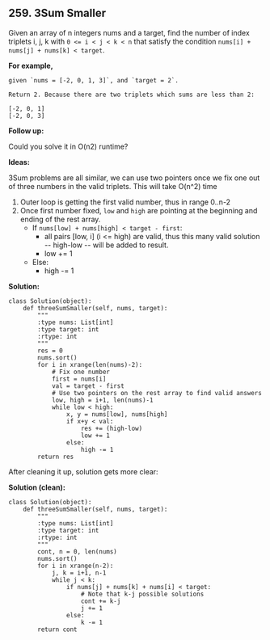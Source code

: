 ## 259. 3Sum Smaller

Given an array of n integers nums and a target, find the number of index triplets i, j, k with `0 <= i < j < k < n` that satisfy the condition `nums[i] + nums[j] + nums[k] < target`.

**For example,** 

    given `nums = [-2, 0, 1, 3]`, and `target = 2`.

    Return 2. Because there are two triplets which sums are less than 2:

    [-2, 0, 1]
    [-2, 0, 3]
**Follow up:**

Could you solve it in O(n2) runtime?

**Ideas:**

3Sum problems are all similar, we can use two pointers once we fix one out of three numbers in the valid triplets. This will take O(n^2) time

1. Outer loop is getting the first valid number, thus in range 0..n-2
2. Once first number fixed, `low` and `high` are pointing at the beginning and ending of the rest array.
    * If `nums[low] + nums[high] < target - first`: 
        * all pairs [low, i] (i <= high) are valid, thus this many valid solution -- high-low -- will be added to result.
        * low += 1
    * Else:
        * high -= 1
         
**Solution:**

    class Solution(object):
        def threeSumSmaller(self, nums, target):
            """
            :type nums: List[int]
            :type target: int
            :rtype: int
            """
            res = 0
            nums.sort()
            for i in xrange(len(nums)-2):
                # Fix one number
                first = nums[i]
                val = target - first
                # Use two pointers on the rest array to find valid answers
                low, high = i+1, len(nums)-1
                while low < high:
                    x, y = nums[low], nums[high]
                    if x+y < val:
                        res += (high-low)
                        low += 1
                    else:
                        high -= 1
            return res

After cleaning it up, solution gets more clear:

**Solution (clean):**

    class Solution(object):
        def threeSumSmaller(self, nums, target):
            """
            :type nums: List[int]
            :type target: int
            :rtype: int
            """
            cont, n = 0, len(nums)
            nums.sort()
            for i in xrange(n-2):
                j, k = i+1, n-1
                while j < k:
                    if nums[j] + nums[k] + nums[i] < target:
                        # Note that k-j possible solutions
                        cont += k-j
                        j += 1
                    else:
                        k -= 1
            return cont
                        
            
        